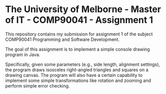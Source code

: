 # The University of Melborne - Master of IT - COMP90041 - Assignment 1

This repository contains my submission for assignment 1 of the subject COMP90041 Programming and Software Development.

The goal of this assignment is to implement a simple console drawing program in Java.
<p>Specifically, given some parameters (e.g., side length, alignment settings), the program draws isosceles right-angled triangles and squares on a drawing canvas. The program will also have a certain capability to implement some simple transformations like rotation and zooming and perform simple error checking.</p>
